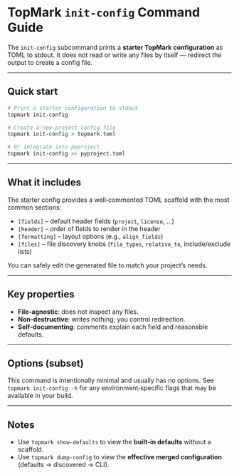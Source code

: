 <!--
topmark:header:start

  file         : init_config.md
  file_relpath : docs/usage/commands/init_config.md
  project      : TopMark
  license      : MIT
  copyright    : (c) 2025 Olivier Biot

topmark:header:end
-->

# TopMark `init-config` Command Guide

The `init-config` subcommand prints a **starter TopMark configuration** as TOML to stdout. It does
not read or write any files by itself — redirect the output to create a config file.

______________________________________________________________________

## Quick start

```bash
# Print a starter configuration to stdout
topmark init-config

# Create a new project config file
topmark init-config > topmark.toml

# Or integrate into pyproject
topmark init-config >> pyproject.toml
```

______________________________________________________________________

## What it includes

The starter config provides a well‑commented TOML scaffold with the most common sections:

- `[fields]` – default header fields (`project`, `license`, …)
- `[header]` – order of fields to render in the header
- `[formatting]` – layout options (e.g., `align_fields`)
- `[files]` – file discovery knobs (`file_types`, `relative_to`, include/exclude lists)

You can safely edit the generated file to match your project’s needs.

______________________________________________________________________

## Key properties

- **File‑agnostic**: does not inspect any files.
- **Non‑destructive**: writes nothing; you control redirection.
- **Self‑documenting**: comments explain each field and reasonable defaults.

______________________________________________________________________

## Options (subset)

This command is intentionally minimal and usually has no options. See `topmark init-config -h` for
any environment‑specific flags that may be available in your build.

______________________________________________________________________

## Notes

- Use `topmark show-defaults` to view the **built‑in defaults** without a scaffold.
- Use `topmark dump-config` to view the **effective merged configuration** (defaults → discovered →
  CLI).
